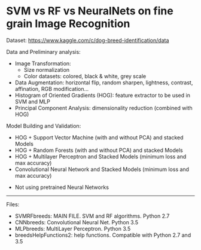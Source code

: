 # SVM vs RF vs NeuralNets on fine grain Image Recognition

Dataset: https://www.kaggle.com/c/dog-breed-identification/data 

Data and Preliminary analysis:
  - Image Transformation:
    - Size normalization
    - Color datasets: colored, black & white, grey scale
   - Data Augmentation: horizontal flip, random sharpen, lightness, contrast, affination, RGB modification...
   - Histogram of Oriented Gradients (HOG): feature extractor to be used in SVM and MLP
   - Principal Component Analysis: dimensionality reduction (combined with HOG)
   
Model Building and Validation:
  - HOG + Support Vector Machine (with and without PCA) and stacked Models
  - HOG + Random Forests (with and without PCA) and stacked Models
  - HOG + Multilayer Perceptron and Stacked Models (minimum loss and max accuracy)
  - Convolutional Neural Network and Stacked Models (minimum loss and max accuracy)
    
 * Not using pretrained Neural Networks
-------------------------------------------------------------------------------------------

Files:
  - SVMRFbreeds: MAIN FILE. SVM and RF algorithms. Python 2.7
  - CNNbreeds: Convolutional Neural Net. Python 3.5
  - MLPbreeds: MultiLayer Perceptron. Python 3.5
  - breedsHelpFunctions2: help functions. Compatible with Python 2.7 and 3.5
